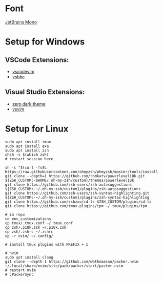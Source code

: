 # Font
[JetBrains Mono](https://www.jetbrains.com/lp/mono/)

# Setup for Windows
## VSCode Extensions:
- [vscodevim](https://marketplace.visualstudio.com/items?itemName=vscodevim.vim)
- [vsbbc](https://marketplace.visualstudio.com/items?itemName=aichelberg2.vsbbc)

## Visual Studio Extensions:
- [zero dark theme](https://marketplace.visualstudio.com/items?itemName=AgitoReiKen.zerovstheme)
- [vsvim](https://marketplace.visualstudio.com/items?itemName=JaredParMSFT.VsVim)

# Setup for Linux
```
sudo apt install tmux
sudo apt install exa
sudo apt install zsh
chsh -s $(which zsh)
# restart session here

sh -c "$(curl -fsSL https://raw.githubusercontent.com/ohmyzsh/ohmyzsh/master/tools/install.sh)"
git clone --depth=1 https://github.com/romkatv/powerlevel10k.git ${ZSH_CUSTOM:-$HOME/.oh-my-zsh/custom}/themes/powerlevel10k
git clone https://github.com/zsh-users/zsh-autosuggestions ${ZSH_CUSTOM:-~/.oh-my-zsh/custom}/plugins/zsh-autosuggestions
git clone https://github.com/zsh-users/zsh-syntax-highlighting.git ${ZSH_CUSTOM:-~/.oh-my-zsh/custom}/plugins/zsh-syntax-highlighting
git clone https://github.com/zshzoo/cd-ls $ZSH_CUSTOM/plugins/cd-ls
git clone https://github.com/tmux-plugins/tpm ~/.tmux/plugins/tpm

# in repo
cd env_customizations
cp tmux/.tmux.conf ~/.tmux.conf
cp zsh/.p10k.zsh ~/.p10k.zsh
cp zsh/.zshrc ~/.zshrc
cp -r nvim/ ~/.config/

# install tmux plugins with PREFIX + I

# nvim
sudo apt install clang
git clone --depth 1 https://github.com/wbthomason/packer.nvim ~/.local/share/nvim/site/pack/packer/start/packer.nvim
# restart nvim
# :PackerSync

```
